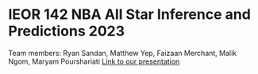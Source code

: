 # IEOR 142 NBA All Star Inference and Predictions 2023
Team members: Ryan Sandan, Matthew Yep, Faizaan Merchant, Malik Ngom, Maryam Pourshariati
[Link to our presentation](https://www.youtube.com/watch?v=gnYrJovkwlE)
